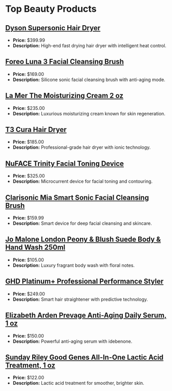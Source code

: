 # Top Beauty Products

## [Dyson Supersonic Hair Dryer](https://www.amazon.com/dp/B01MYL9IPR?tag=mychanneld-20)
- **Price:** $399.99
- **Description:** High-end fast drying hair dryer with intelligent heat control.

## [Foreo Luna 3 Facial Cleansing Brush](https://www.amazon.com/dp/B07JY71CLJ?tag=mychanneld-20)
- **Price:** $169.00
- **Description:** Silicone sonic facial cleansing brush with anti-aging mode.

## [La Mer The Moisturizing Cream 2 oz](https://www.amazon.com/dp/B001LML6V8?tag=mychanneld-20)
- **Price:** $235.00
- **Description:** Luxurious moisturizing cream known for skin regeneration.

## [T3 Cura Hair Dryer](https://www.amazon.com/dp/B01LZP48CG?tag=mychanneld-20)
- **Price:** $185.00
- **Description:** Professional-grade hair dryer with ionic technology.

## [NuFACE Trinity Facial Toning Device](https://www.amazon.com/dp/B00Q2O7N3I?tag=mychanneld-20)
- **Price:** $325.00
- **Description:** Microcurrent device for facial toning and contouring.

## [Clarisonic Mia Smart Sonic Facial Cleansing Brush](https://www.amazon.com/dp/B076H73G4Q?tag=mychanneld-20)
- **Price:** $159.99
- **Description:** Smart device for deep facial cleansing and skincare.

## [Jo Malone London Peony & Blush Suede Body & Hand Wash 250ml](https://www.amazon.com/dp/B0746FZ9ZK?tag=mychanneld-20)
- **Price:** $105.00
- **Description:** Luxury fragrant body wash with floral notes.

## [GHD Platinum+ Professional Performance Styler](https://www.amazon.com/dp/B07L5V7X2H?tag=mychanneld-20)
- **Price:** $249.00
- **Description:** Smart hair straightener with predictive technology.

## [Elizabeth Arden Prevage Anti-Aging Daily Serum, 1 oz](https://www.amazon.com/dp/B000AS1QXE?tag=mychanneld-20)
- **Price:** $150.00
- **Description:** Powerful anti-aging serum with idebenone.

## [Sunday Riley Good Genes All-In-One Lactic Acid Treatment, 1 oz](https://www.amazon.com/dp/B00HAGJ11W?tag=mychanneld-20)
- **Price:** $122.00
- **Description:** Lactic acid treatment for smoother, brighter skin.

